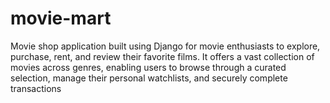 # movie-mart
Movie shop application built using Django for movie enthusiasts to explore, purchase, rent, and review their favorite films. It offers a vast collection of movies across genres, enabling users to browse through a curated selection, manage their personal watchlists, and securely complete transactions
